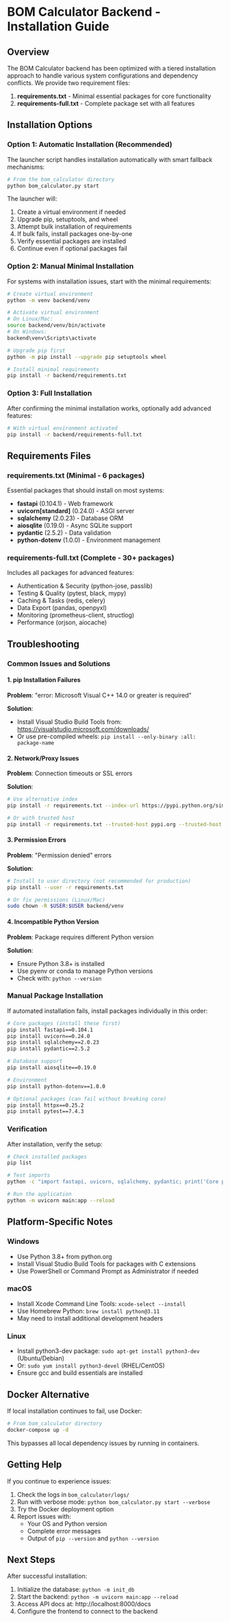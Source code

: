 # BOM Calculator Backend - Installation Guide

## Overview

The BOM Calculator backend has been optimized with a tiered installation approach to handle various system configurations and dependency conflicts. We provide two requirement files:

1. **requirements.txt** - Minimal essential packages for core functionality
2. **requirements-full.txt** - Complete package set with all features

## Installation Options

### Option 1: Automatic Installation (Recommended)

The launcher script handles installation automatically with smart fallback mechanisms:

```bash
# From the bom_calculator directory
python bom_calculator.py start
```

The launcher will:
1. Create a virtual environment if needed
2. Upgrade pip, setuptools, and wheel
3. Attempt bulk installation of requirements
4. If bulk fails, install packages one-by-one
5. Verify essential packages are installed
6. Continue even if optional packages fail

### Option 2: Manual Minimal Installation

For systems with installation issues, start with the minimal requirements:

```bash
# Create virtual environment
python -m venv backend/venv

# Activate virtual environment
# On Linux/Mac:
source backend/venv/bin/activate
# On Windows:
backend\venv\Scripts\activate

# Upgrade pip first
python -m pip install --upgrade pip setuptools wheel

# Install minimal requirements
pip install -r backend/requirements.txt
```

### Option 3: Full Installation

After confirming the minimal installation works, optionally add advanced features:

```bash
# With virtual environment activated
pip install -r backend/requirements-full.txt
```

## Requirements Files

### requirements.txt (Minimal - 6 packages)
Essential packages that should install on most systems:
- **fastapi** (0.104.1) - Web framework
- **uvicorn[standard]** (0.24.0) - ASGI server
- **sqlalchemy** (2.0.23) - Database ORM
- **aiosqlite** (0.19.0) - Async SQLite support
- **pydantic** (2.5.2) - Data validation
- **python-dotenv** (1.0.0) - Environment management

### requirements-full.txt (Complete - 30+ packages)
Includes all packages for advanced features:
- Authentication & Security (python-jose, passlib)
- Testing & Quality (pytest, black, mypy)
- Caching & Tasks (redis, celery)
- Data Export (pandas, openpyxl)
- Monitoring (prometheus-client, structlog)
- Performance (orjson, aiocache)

## Troubleshooting

### Common Issues and Solutions

#### 1. pip Installation Failures

**Problem**: "error: Microsoft Visual C++ 14.0 or greater is required"

**Solution**: 
- Install Visual Studio Build Tools from: https://visualstudio.microsoft.com/downloads/
- Or use pre-compiled wheels: `pip install --only-binary :all: package-name`

#### 2. Network/Proxy Issues

**Problem**: Connection timeouts or SSL errors

**Solution**:
```bash
# Use alternative index
pip install -r requirements.txt --index-url https://pypi.python.org/simple/

# Or with trusted host
pip install -r requirements.txt --trusted-host pypi.org --trusted-host files.pythonhosted.org
```

#### 3. Permission Errors

**Problem**: "Permission denied" errors

**Solution**:
```bash
# Install to user directory (not recommended for production)
pip install --user -r requirements.txt

# Or fix permissions (Linux/Mac)
sudo chown -R $USER:$USER backend/venv
```

#### 4. Incompatible Python Version

**Problem**: Package requires different Python version

**Solution**:
- Ensure Python 3.8+ is installed
- Use pyenv or conda to manage Python versions
- Check with: `python --version`

### Manual Package Installation

If automated installation fails, install packages individually in this order:

```bash
# Core packages (install these first)
pip install fastapi==0.104.1
pip install uvicorn==0.24.0
pip install sqlalchemy==2.0.23
pip install pydantic==2.5.2

# Database support
pip install aiosqlite==0.19.0

# Environment
pip install python-dotenv==1.0.0

# Optional packages (can fail without breaking core)
pip install httpx==0.25.2
pip install pytest==7.4.3
```

### Verification

After installation, verify the setup:

```bash
# Check installed packages
pip list

# Test imports
python -c "import fastapi, uvicorn, sqlalchemy, pydantic; print('Core packages OK')"

# Run the application
python -m uvicorn main:app --reload
```

## Platform-Specific Notes

### Windows
- Use Python 3.8+ from python.org
- Install Visual Studio Build Tools for packages with C extensions
- Use PowerShell or Command Prompt as Administrator if needed

### macOS
- Install Xcode Command Line Tools: `xcode-select --install`
- Use Homebrew Python: `brew install python@3.11`
- May need to install additional development headers

### Linux
- Install python3-dev package: `sudo apt-get install python3-dev` (Ubuntu/Debian)
- Or: `sudo yum install python3-devel` (RHEL/CentOS)
- Ensure gcc and build essentials are installed

## Docker Alternative

If local installation continues to fail, use Docker:

```bash
# From bom_calculator directory
docker-compose up -d
```

This bypasses all local dependency issues by running in containers.

## Getting Help

If you continue to experience issues:

1. Check the logs in `bom_calculator/logs/`
2. Run with verbose mode: `python bom_calculator.py start --verbose`
3. Try the Docker deployment option
4. Report issues with:
   - Your OS and Python version
   - Complete error messages
   - Output of `pip --version` and `python --version`

## Next Steps

After successful installation:

1. Initialize the database: `python -m init_db`
2. Start the backend: `python -m uvicorn main:app --reload`
3. Access API docs at: http://localhost:8000/docs
4. Configure the frontend to connect to the backend